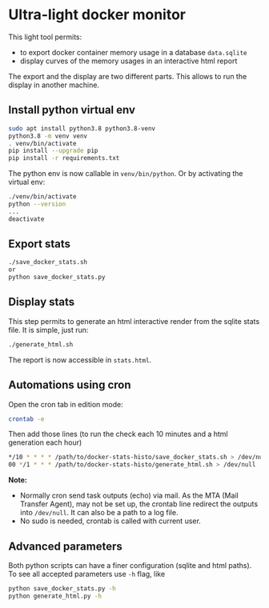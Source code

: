 Ultra-light docker monitor
==========================

This light tool permits:
 - to export docker container memory usage in a database `data.sqlite`
 - display curves of the memory usages in an interactive html report

The export and the display are two different parts. This allows to run the display in another machine.

Install python virtual env
--------------------------
```bash
sudo apt install python3.8 python3.8-venv
python3.8 -m venv venv
. venv/bin/activate
pip install --upgrade pip
pip install -r requirements.txt
```

The python env is now callable in `venv/bin/python`.
Or by activating the virtual env:
```bash
./venv/bin/activate
python --version
...
deactivate
```

Export stats
------------
```bash
./save_docker_stats.sh
or
python save_docker_stats.py
```

Display stats
-------------
This step permits to generate an html interactive render from the sqlite stats file.
It is simple, just run:
```bash
./generate_html.sh
```

The report is now accessible in `stats.html`.


Automations using cron
----------------------
Open the cron tab in edition mode:
```bash
crontab -e
```

Then add those lines (to run the check each 10 minutes and a html generation each hour)
```bash
*/10 * * * * /path/to/docker-stats-histo/save_docker_stats.sh > /dev/null  2>&1
00 */1 * * * /path/to/docker-stats-histo/generate_html.sh > /dev/null  2>&1
```


**Note:**
 - Normally cron send task outputs (echo) via mail. As the MTA (Mail Transfer Agent),
may not be set up, the crontab line redirect the outputs into `/dev/null`.
It can also be a path to a log file.
 - No sudo is needed, crontab is called with current user.


Advanced parameters
-------------------
Both python scripts can have a finer configuration (sqlite and html paths).
To see all accepted parameters use `-h` flag, like
```bash
python save_docker_stats.py -h
python generate_html.py -h
```
